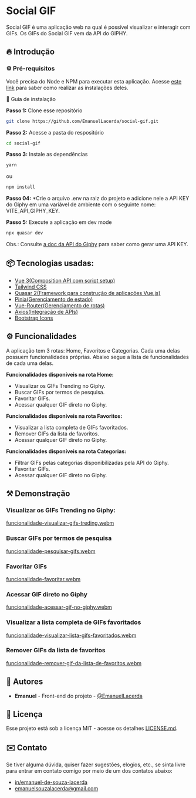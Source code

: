# Social GIF

Social GIF é uma aplicação web na qual é possível visualizar e interagir com GIFs. Os GIFs do Social GIF vem da API do GIPHY.

## 🔥 Introdução

### ⚙️ Pré-requisitos

Você precisa do Node e NPM para executar esta aplicação. Acesse [este link](https://nodejs.org/en/download/package-manager) para saber como realizar as instalações deles.

🔨 Guia de instalação

**Passo 1:** Clone esse repositório

```bash
git clone https://github.com/EmanuelLacerda/social-gif.git
```

**Passo 2:** Acesse a pasta do respositório

```bash
cd social-gif
```

**Passo 3:** Instale as dependências

```bash
yarn
```

ou

```bash
npm install
```

**Passo 04:** \*Crie o arquivo .env na raiz do projeto e adicione nele a API KEY do Giphy em uma variável de ambiente com o seguinte nome: VITE_API_GIPHY_KEY.

**Passo 5:** Execute a aplicação em dev mode

```bash
npx quasar dev
```

Obs.: Consulte [a doc da API do Giphy](https://developers.giphy.com/docs/api) para saber como gerar uma API KEY.

## 📦 Tecnologias usadas:

- [Vue 3(Composition API com script setup)](https://vuejs.org/)
- [Tailwind CSS](https://tailwindcss.com/)
- [Quasar 2(Framework para construção de aplicações Vue.js)](https://quasar.dev/)
- [Pinia(Gerenciamento de estado)](https://pinia.vuejs.org/)
- [Vue-Router(Gerenciamento de rotas)](https://router.vuejs.org/)
- [Axios(Integração de APIs)](https://axios-http.com/docs/intro)
- [Bootstrap Icons](https://icons.getbootstrap.com/)

## ⚙️ Funcionalidades

A aplicação tem 3 rotas: Home, Favoritos e Categorias. Cada uma delas possuem funcionalidades próprias. Abaixo segue a lista de funcionalidades de cada uma delas.

**Funcionalidades disponíveis na rota Home:**

- Visualizar os GIFs Trending no Giphy.
- Buscar GIFs por termos de pesquisa.
- Favoritar GIFs.
- Acessar qualquer GIF direto no Giphy.

**Funcionalidades disponíveis na rota Favoritos:**

- Visualizar a lista completa de GIFs favoritados.
- Remover GIFs da lista de favoritos.
- Acessar qualquer GIF direto no Giphy.

**Funcionalidades disponíveis na rota Categorias:**

- Filtrar GIFs pelas categorias disponibilizadas pela API do Giphy.
- Favoritar GIFs.
- Acessar qualquer GIF direto no Giphy.

## ⚒️ Demonstração

### Visualizar os GIFs Trending no Giphy:

[funcionalidade-visualizar-gifs-treding.webm](https://github.com/user-attachments/assets/007f7b1f-6050-4f52-b9ba-44244efa0be9)

### Buscar GIFs por termos de pesquisa

[funcionalidade-pesquisar-gifs.webm](https://github.com/user-attachments/assets/151405c0-cc04-4578-9522-cef665f848ae)

### Favoritar GIFs

[funcionalidade-favoritar.webm](https://github.com/user-attachments/assets/e09630f9-9a8a-4219-a306-beb1d910a95d)

### Acessar GIF direto no Giphy

[funcionalidade-acessar-gif-no-giphy.webm](https://github.com/user-attachments/assets/1ec0ceb4-21b3-407e-9da8-cb069f2fee71)

### Visualizar a lista completa de GIFs favoritados

[funcionalidade-visualizar-lista-gifs-favoritados.webm](https://github.com/user-attachments/assets/e31d8c78-45c2-449c-a3e8-ee008d84b770)

### Remover GIFs da lista de favoritos

[funcionalidade-remover-gif-da-lista-de-favoritos.webm](https://github.com/user-attachments/assets/56e05a6e-2ad5-4d8f-8c29-0c3a4f719150)

## 👷 Autores

- **Emanuel** - Front-end do projeto - [@EmanuelLacerda](https://github.com/EmanuelLacerda)

## 📄 Licença

Esse projeto está sob a licença MIT - acesse os detalhes [LICENSE.md](https://github.com/EmanuelLacerda/social-gif/blob/main/LICENSE).

## ✉️ Contato

Se tiver alguma dúvida, quiser fazer sugestões, elogios, etc., se sinta livre para entrar em contato comigo por meio de um dos contatos abaixo:

- [in/emanuel-de-souza-lacerda](https://www.linkedin.com/in/emanuel-de-souza-lacerda/)
- emanuelsouzalacerda@gmail.com
